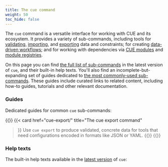 ```yaml
---
title: The cue command
weight: 50
toc_hide: false
---
```


The `cue` command is a versatile interface for working with CUE and its ecosystem.
It provides a variety of sub-commands, including tools
for [validating]({{<relref"cue-help-vet">}}),
[importing]({{<relref"cue-help-import">}}), and
[exporting]({{<relref"cue-export">}}) data and constraints;
for creating
[data-driven workflows]({{<relref"cue-help-commands">}});
and for working with dependencies via
[CUE modules]({{<relref"cue-help-modules">}}) and
[module registries]({{<relref"cue-help-registryconfig">}}).

On this page you can find [the full list of sub-commands](#help-texts)
in the latest version of `cue`, and their built-in help texts.
You'll also find an incomplete-but-expanding set of guides dedicated to
[the most commonly-used sub-commands](#guides).
These guides include curated links to related content, including how-to guides,
tutorials and other relevant documentation.

<!-- H3 heading so this *doesn't* show up in the left-hand nav, which can serve as a command index. -->
### Guides

Dedicated guides for common `cue` sub-commands:

{{<cards>}}
{{< card
    href="cue-export/"
    title="The cue export command"
>}}
Use `cue export` to produce validated, concrete data for tools that need
configurations encoded in formats like JSON or YAML.
{{</card>}}
{{</cards>}}

<!-- H3 heading so this *doesn't* show up in the left-hand nav, which can serve as a command index. -->
### Help texts

The built-in help texts available in the
[latest version]({{<relref"docs/introduction/installation">}}#installing-the-cue-command)
of `cue`:
